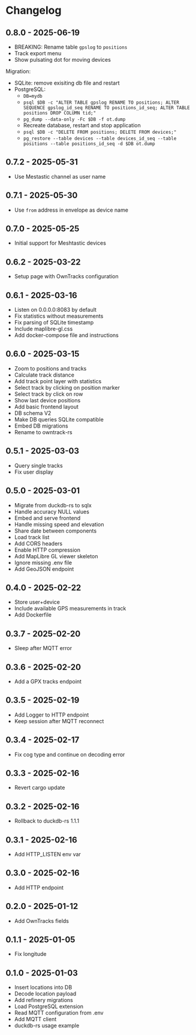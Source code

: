 # Changelog

## 0.8.0 - 2025-06-19

- BREAKING: Rename table `gpslog` to `positions`
- Track export menu
- Show pulsating dot for moving devices

Migration:
- SQLite: remove exisiting db file and restart
- PostgreSQL:
  - `DB=mydb`
  - `psql $DB -c "ALTER TABLE gpslog RENAME TO positions; ALTER SEQUENCE gpslog_id_seq RENAME TO positions_id_seq; ALTER TABLE positions DROP COLUMN tid;"`
  - `pg_dump --data-only -Fc $DB -f ot.dump`
  - Recreate database, restart and stop application
  - `psql $DB -c "DELETE FROM positions; DELETE FROM devices;"`
  - `pg_restore --table devices --table devices_id_seq --table positions --table positions_id_seq -d $DB ot.dump`

## 0.7.2 - 2025-05-31

- Use Mestastic channel as user name

## 0.7.1 - 2025-05-30

- Use `from` address in envelope as device name

## 0.7.0 - 2025-05-25

- Initial support for Meshtastic devices

## 0.6.2 - 2025-03-22

- Setup page with OwnTracks configuration

## 0.6.1 - 2025-03-16

- Listen on 0.0.0.0:8083 by default
- Fix statistics without measurements
- Fix parsing of SQLite timestamp
- Include maplibre-gl.css
- Add docker-compose file and instructions

## 0.6.0 - 2025-03-15

- Zoom to positions and tracks
- Calculate track distance
- Add track point layer with statistics
- Select track by clicking on position marker
- Select track by click on row
- Show last device positions
- Add basic frontend layout
- DB schema V2
- Make DB queries SQLite compatible
- Embed DB migrations
- Rename to owntrack-rs

## 0.5.1 - 2025-03-03

- Query single tracks
- Fix user display

## 0.5.0 - 2025-03-01

- Migrate from duckdb-rs to sqlx
- Handle accuracy NULL values
- Embed and serve frontend
- Handle missing speed and elevation
- Share date between components
- Load track list
- Add CORS headers
- Enable HTTP compression
- Add MapLibre GL viewer skeleton
- Ignore missing .env file
- Add GeoJSON endpoint

## 0.4.0 - 2025-02-22

- Store user+device
- Include available GPS measurements in track
- Add Dockerfile

## 0.3.7 - 2025-02-20

- Sleep after MQTT error

## 0.3.6 - 2025-02-20

- Add a GPX tracks endpoint

## 0.3.5 - 2025-02-19

- Add Logger to HTTP endpoint
- Keep session after MQTT reconnect

## 0.3.4 - 2025-02-17

- Fix cog type and continue on decoding error

## 0.3.3 - 2025-02-16

- Revert cargo update

## 0.3.2 - 2025-02-16

- Rollback to duckdb-rs 1.1.1

## 0.3.1 - 2025-02-16

- Add HTTP_LISTEN env var

## 0.3.0 - 2025-02-16

- Add HTTP endpoint

## 0.2.0 - 2025-01-12

- Add OwnTracks fields

## 0.1.1 - 2025-01-05

- Fix longitude

## 0.1.0 - 2025-01-03

- Insert locations into DB
- Decode location payload
- Add refinery migrations
- Load PostgreSQL extension
- Read MQTT configuration from .env
- Add MQTT client
- duckdb-rs usage example
